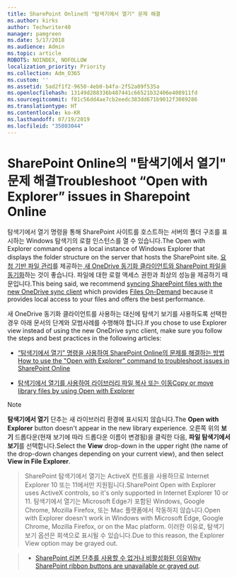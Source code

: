 ```yaml
---
title: SharePoint Online의 "탐색기에서 열기" 문제 해결
ms.author: kirks
author: Techwriter40
manager: pamgreen
ms.date: 5/17/2018
ms.audience: Admin
ms.topic: article
ROBOTS: NOINDEX, NOFOLLOW
localization_priority: Priority
ms.collection: Adm_O365
ms.custom: ''
ms.assetid: 5ad2f1f2-9650-4eb0-b4fa-2f52a09f535a
ms.openlocfilehash: 13149d288336b487441c66521b32406e408911fd
ms.sourcegitcommit: f81c56dd4ae7cb2eedc383dd671b9012f3089286
ms.translationtype: HT
ms.contentlocale: ko-KR
ms.lasthandoff: 07/19/2019
ms.locfileid: "35803044"
---
```

# <a name="troubleshoot-open-with-explorer-issues-in-sharepoint-online"></a><span data-ttu-id="690fd-102">SharePoint Online의 "탐색기에서 열기" 문제 해결</span><span class="sxs-lookup"><span data-stu-id="690fd-102">Troubleshoot “Open with Explorer” issues in Sharepoint Online</span></span>

<span data-ttu-id="690fd-103">탐색기에서 열기 명령을 통해 SharePoint 사이트를 호스트하는 서버의 폴더 구조를 표시하는 Windows 탐색기의 로컬 인스턴스를 열 수 있습니다.</span><span class="sxs-lookup"><span data-stu-id="690fd-103">The Open with Explorer command opens a local instance of Windows Explorer that displays the folder structure on the server that hosts the SharePoint site.</span></span> <span data-ttu-id="690fd-104">[요청 기반 파일 관리](https://support.office.com/article/learn-about-onedrive-files-on-demand-0e6860d3-d9f3-4971-b321-7092438fb38e)를 제공하는[ 새 OneDrive 동기화 클라이언트와 SharePoint 파일을 동기화](https://support.office.com/article/sync-sharepoint-files-with-the-new-onedrive-sync-client-6de9ede8-5b6e-4503-80b2-6190f3354a88)</a>하는 것이 좋습니다. 파일에 대한 로컬 액세스 권한과 최상의 성능을 제공하기 때문입니다.</span><span class="sxs-lookup"><span data-stu-id="690fd-104">This being said, we recommend [syncing SharePoint files with the new OneDrive sync client](https://support.office.com/article/sync-sharepoint-files-with-the-new-onedrive-sync-client-6de9ede8-5b6e-4503-80b2-6190f3354a88)</a> which provides [Files On-Demand](https://support.office.com/article/learn-about-onedrive-files-on-demand-0e6860d3-d9f3-4971-b321-7092438fb38e) because it provides local access to your files and offers the best performance.</span></span>


<span data-ttu-id="690fd-105">새 OneDrive 동기화 클라이언트를 사용하는 대신에 탐색기 보기를 사용하도록 선택한 경우 아래 문서의 단계와 모범사례를 수행해야 합니다.</span><span class="sxs-lookup"><span data-stu-id="690fd-105">If you chose to use Explorer view instead of using the new OneDrive sync client, make sure you follow the steps and best practices in the following articles:</span></span>

- [<span data-ttu-id="690fd-106">“탐색기에서 열기” 명령을 사용하여 SharePoint Online의 문제를 해결하는 방법</span><span class="sxs-lookup"><span data-stu-id="690fd-106">How to use the "Open with Explorer" command to troubleshoot issues in SharePoint Online</span></span>](https://support.office.com/article/How-to-use-the-Open-with-Explorer-command-to-troubleshoot-issues-in-SharePoint-Online-87155331-0c92-4224-a4c1-da5c21c4ade4)

- [<span data-ttu-id="690fd-107">탐색기에서 열기를 사용하여 라이브러리 파일 복사 또는 이동</span><span class="sxs-lookup"><span data-stu-id="690fd-107">Copy or move library files by using Open with Explorer</span></span>](https://support.office.com/article/copy-or-move-library-files-by-using-open-with-explorer-aaee7bfb-e2a1-42ee-8fc0-bcc0754f04d2)

> [!Note]  
> <span data-ttu-id="690fd-108">**탐색기에서 열기** 단추는 새 라이브러리 환경에 표시되지 않습니다.</span><span class="sxs-lookup"><span data-stu-id="690fd-108">The **Open with Explorer** button doesn't appear in the new library experience.</span></span> <span data-ttu-id="690fd-109">오른쪽 위의 **보기** 드롭다운(현재 보기에 따라 드롭다운 이름이 변경됨)을 클릭한 다음, **파일 탐색기에서 보기**를 선택합니다.</span><span class="sxs-lookup"><span data-stu-id="690fd-109">Select the **View** drop-down in the upper right (the name of the drop-down changes depending on your current view), and then select **View in File Explorer**.</span></span>

 ><span data-ttu-id="690fd-110">SharePoint 탐색기에서 열기는 ActiveX 컨트롤을 사용하므로 Internet Explorer 10 또는 11에서만 지원됩니다.</span><span class="sxs-lookup"><span data-stu-id="690fd-110">SharePoint Open with Explorer uses ActiveX controls, so it's only supported in Internet Explorer 10 or 11.</span></span> <span data-ttu-id="690fd-111">탐색기에서 열기는 Microsoft Edge가 포함된 Windows, Google Chrome, Mozilla Firefox, 또는 Mac 플랫폼에서 작동하지 않습니다.</span><span class="sxs-lookup"><span data-stu-id="690fd-111">Open with Explorer doesn't work in Windows with Microsoft Edge, Google Chrome, Mozilla Firefox, or on the Mac platform.</span></span> <span data-ttu-id="690fd-112">이러한 이유로, 탐색기 보기 옵션은 회색으로 표시될 수 있습니다.</span><span class="sxs-lookup"><span data-stu-id="690fd-112">Due to this reason, the Explorer View option may be grayed out.</span></span>

> - <span data-ttu-id="690fd-113">[SharePoint 리본 단추를 사용할 수 없거나 비활성화된 이유](https://support.office.com/article/Why-SharePoint-ribbon-buttons-are-unavailable-48b0939a-2efb-4e79-b5e8-b2c4cb5d04ca)</span><span class="sxs-lookup"><span data-stu-id="690fd-113">[Why SharePoint ribbon buttons are unavailable or grayed out](https://support.office.com/article/Why-SharePoint-ribbon-buttons-are-unavailable-48b0939a-2efb-4e79-b5e8-b2c4cb5d04ca).</span></span>
  

